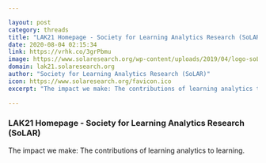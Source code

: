 ```yaml
---

layout: post
category: threads
title: "LAK21 Homepage - Society for Learning Analytics Research (SoLAR)"
date: 2020-08-04 02:15:34
link: https://vrhk.co/3grPbmu
image: https://www.solaresearch.org/wp-content/uploads/2019/04/logo-soLAR-600x256.png
domain: lak21.solaresearch.org
author: "Society for Learning Analytics Research (SoLAR)"
icon: https://www.solaresearch.org/favicon.ico
excerpt: "The impact we make: The contributions of learning analytics to learning."

---
```


### LAK21 Homepage - Society for Learning Analytics Research (SoLAR)

The impact we make: The contributions of learning analytics to learning.
